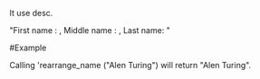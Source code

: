 It use desc.

"First name : , Middle name : , Last name: "

#Example

Calling 'rearrange_name ("Alen Turing") will return "Alen Turing".